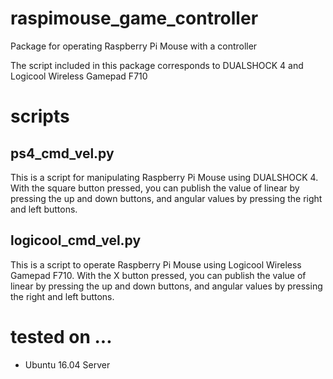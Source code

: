 # raspimouse_game_controller
Package for operating Raspberry Pi Mouse with a controller

The script included in this package corresponds to DUALSHOCK 4 and Logicool Wireless Gamepad F710

# scripts

## ps4_cmd_vel.py

This is a script for manipulating Raspberry Pi Mouse using DUALSHOCK 4. With the square button pressed, you can publish the value of linear by pressing the up and down buttons, and angular values by pressing the right and left buttons.

## logicool_cmd_vel.py

This is a script to operate Raspberry Pi Mouse using Logicool Wireless Gamepad F710. With the X button pressed, you can publish the value of linear by pressing the up and down buttons, and angular values by pressing the right and left buttons.

# tested on ...

* Ubuntu 16.04 Server
